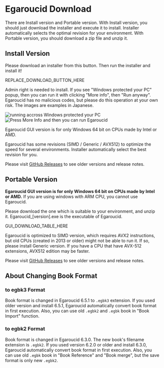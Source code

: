 # Egaroucid Download

There are Install version and Portable version. With Install version, you should just download the installer and execute it to install. Installer automatically selects the optimal revision for your environment. With Portable version, you should download a zip file and unzip it.



## Install Version

Please download an installer from this button. Then run the installer and install it!

REPLACE_DOWNLOAD_BUTTON_HERE

Admin right is needed to install. If you see "Windows protected your PC" popup, then you can run it with clicking "More info", then "Run anyway". Egaroucid has no malicious codes, but please do this  operation at your own risk. The images are examples in Japanese.

<div class="centering_box">
    <img class="pic2" src="img/cant_run1.png" alt="running accross Windows protected your PC">
    <img class="pic2" src="img/cant_run2.png" alt="Press More Info and then you can run Egaroucid">
</div>



Egaroucid GUI version is for only Windows 64 bit on CPUs made by Intel or AMD.

Egaroucid has some revisions (SIMD / Generic / AVX512) to optimize the speed for several environments. Installer automatically select the best revision for you.

Please visit [GitHub Releases](https://github.com/Nyanyan/Egaroucid/releases) to see older versions and release notes.



## Portable Version

<b>Egaroucid GUI version is for only Windows 64 bit on CPUs made by Intel or AMD.</b> If you are using windows with ARM CPU, you cannot use Egaroucid.

Please download the one which is suitable to your environment, and unzip it. Egaroucid_[version].exe is the executable of Egaroucid.



GUI_DOWNLOAD_TABLE_HERE



Egaroucid is optimized to SIMD version, which requires AVX2 instructions, but old CPUs (created in 2013 or older) might not be able to run it. If so, please install Generic version. If you have a CPU that have AVX-512 extensions, AVX512 edition may be faster.


Please visit [GitHub Releases](https://github.com/Nyanyan/Egaroucid/releases) to see older versions and release notes.



## About Changing Book Format

### to egbk3 Format

Book format is changed in Egaroucid 6.5.1 to ```.egbk3``` extension. If you used older version and install 6.5.1, Egaroucid automatically convert book format in first execution. Also, you can use old ```.egbk2``` and ```.egbk``` book in "Book Import" function.

### to egbk2 Format

Book format is changed in Egaroucid 6.3.0. The new book's filename extension is ```.egbk2```. If you used version 6.2.0 or older and install 6.3.0, Egaroucid automatically convert book format in first execution. Also, you can use old ```.egbk``` book in "Book Reference" and "Book merge", but the save format is only new ```.egbk2```.

